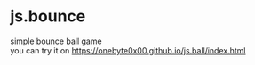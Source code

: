 # js.bounce
simple bounce ball game  
you can try it on 
https://onebyte0x00.github.io/js.ball/index.html
